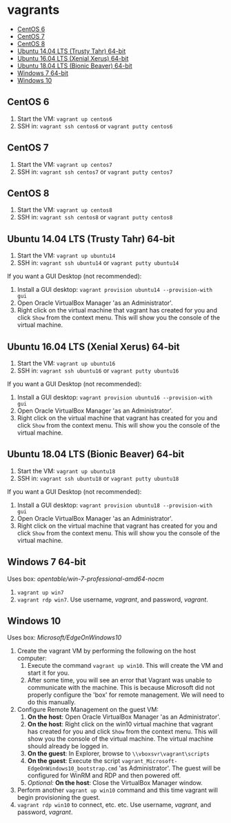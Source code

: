 # vagrants

<!-- toc -->

- [CentOS 6](#centos-6)
- [CentOS 7](#centos-7)
- [CentOS 8](#centos-8)
- [Ubuntu 14.04 LTS (Trusty Tahr) 64-bit](#ubuntu-1404-lts-trusty-tahr-64-bit)
- [Ubuntu 16.04 LTS (Xenial Xerus) 64-bit](#ubuntu-1604-lts-xenial-xerus-64-bit)
- [Ubuntu 18.04 LTS (Bionic Beaver) 64-bit](#ubuntu-1804-lts-bionic-beaver-64-bit)
- [Windows 7 64-bit](#windows-7-64-bit)
- [Windows 10](#windows-10)

<!-- tocstop -->

## CentOS 6

1. Start the VM: `vagrant up centos6`
1. SSH in: `vagrant ssh centos6` or `vagrant putty centos6`

## CentOS 7

1. Start the VM: `vagrant up centos7`
1. SSH in: `vagrant ssh centos7` or `vagrant putty centos7`

## CentOS 8

1. Start the VM: `vagrant up centos8`
1. SSH in: `vagrant ssh centos8` or `vagrant putty centos8`

## Ubuntu 14.04 LTS (Trusty Tahr) 64-bit

1. Start the VM: `vagrant up ubuntu14`
1. SSH in: `vagrant ssh ubuntu14` or `vagrant putty ubuntu14`

If you want a GUI Desktop (not recommended):
1. Install a GUI desktop: `vagrant provision ubuntu14 --provision-with gui`
1. Open Oracle VirtualBox Manager 'as an Administrator'.
1. Right click on the virtual machine that vagrant has created for you and click `Show` from the context menu. This will show you the console of the virtual machine.

## Ubuntu 16.04 LTS (Xenial Xerus) 64-bit

1. Start the VM: `vagrant up ubuntu16`
1. SSH in: `vagrant ssh ubuntu16` or `vagrant putty ubuntu16`

If you want a GUI Desktop (not recommended):
1. Install a GUI desktop: `vagrant provision ubuntu16 --provision-with gui`
1. Open Oracle VirtualBox Manager 'as an Administrator'.
1. Right click on the virtual machine that vagrant has created for you and click `Show` from the context menu. This will show you the console of the virtual machine.

## Ubuntu 18.04 LTS (Bionic Beaver) 64-bit

1. Start the VM: `vagrant up ubuntu18`
1. SSH in: `vagrant ssh ubuntu18` or `vagrant putty ubuntu18`

If you want a GUI Desktop (not recommended):
1. Install a GUI desktop: `vagrant provision ubuntu18 --provision-with gui`
1. Open Oracle VirtualBox Manager 'as an Administrator'.
1. Right click on the virtual machine that vagrant has created for you and click `Show` from the context menu. This will show you the console of the virtual machine.

## Windows 7 64-bit

Uses box: *opentable/win-7-professional-amd64-nocm*

1. `vagrant up win7`
1. `vagrant rdp win7`. Use username, *vagrant*, and password, *vagrant*.


## Windows 10

Uses box: *Microsoft/EdgeOnWindows10*

1. Create the vagrant VM by performing the following on the host computer:
    1. Execute the command `vagrant up win10`. This will create the VM and start it for you.
    1. After some time, you will see an error that Vagrant was unable to communicate with the machine. This is because Microsoft did not properly configure the 'box' for remote management. We will need to do this manually.
1. Configure Remote Management on the guest VM:
    1. **On the host**: Open Oracle VirtualBox Manager 'as an Administrator'.
    1. **On the host**: Right click on the win10 virtual machine that vagrant has created for you and click `Show` from the context menu. This will show you the console of the virtual machine. The virtual machine should already be logged in.
    1. **On the guest**: In Explorer, browse to `\\vboxsvr\vagrant\scripts`
    1. **On the guest**: Execute the script `vagrant_Microsoft-EdgeOnWindows10_bootstrap.cmd` 'as Administrator'. The guest will be configured for WinRM and RDP and then powered off.
    1. *Optional:* **On the host**: Close the VirtualBox Manager window.
1. Perform another `vagrant up win10` command and this time vagrant will begin provisioning the guest.
1. `vagrant rdp win10` to connect, etc. etc. Use username, *vagrant*, and password, *vagrant*.
